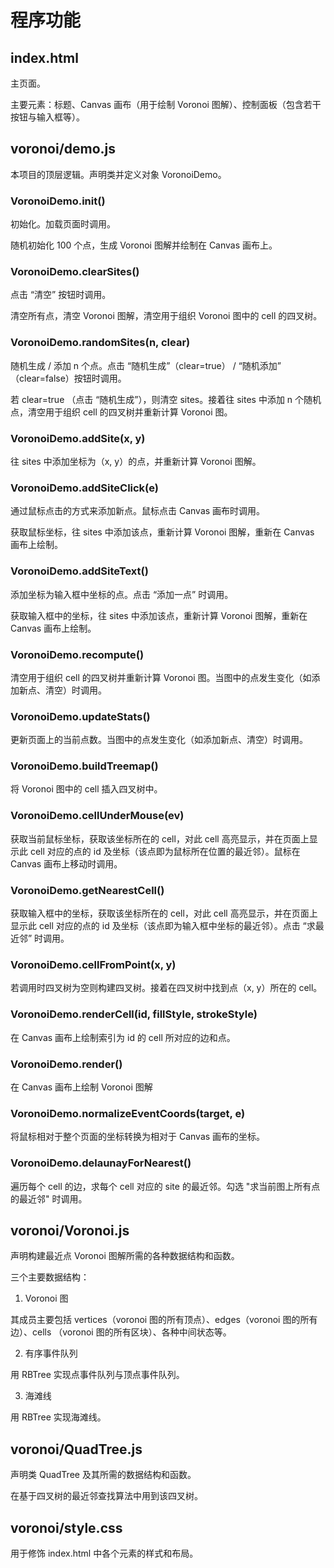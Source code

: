# 程序功能

## index.html

主页面。

主要元素：标题、Canvas 画布（用于绘制 Voronoi 图解）、控制面板（包含若干按钮与输入框等）。

## voronoi/demo.js

本项目的顶层逻辑。声明类并定义对象 VoronoiDemo。

### VoronoiDemo.init()

初始化。加载页面时调用。

随机初始化 100 个点，生成 Voronoi 图解并绘制在 Canvas 画布上。

### VoronoiDemo.clearSites()

点击 “清空” 按钮时调用。

清空所有点，清空 Voronoi 图解，清空用于组织 Voronoi 图中的 cell 的四叉树。

### VoronoiDemo.randomSites(n, clear)

随机生成 / 添加 n 个点。点击 “随机生成”（clear=true） / “随机添加” （clear=false）按钮时调用。

若 clear=true （点击 “随机生成”），则清空 sites。接着往 sites 中添加 n 个随机点，清空用于组织 cell 的四叉树并重新计算 Voronoi 图。

### VoronoiDemo.addSite(x, y)

往 sites 中添加坐标为（x, y）的点，并重新计算 Voronoi 图解。

### VoronoiDemo.addSiteClick(e)

通过鼠标点击的方式来添加新点。鼠标点击 Canvas 画布时调用。

获取鼠标坐标，往 sites 中添加该点，重新计算 Voronoi 图解，重新在 Canvas 画布上绘制。

### VoronoiDemo.addSiteText()

添加坐标为输入框中坐标的点。点击 “添加一点” 时调用。

获取输入框中的坐标，往 sites 中添加该点，重新计算 Voronoi 图解，重新在 Canvas 画布上绘制。

### VoronoiDemo.recompute()

清空用于组织 cell 的四叉树并重新计算 Voronoi 图。当图中的点发生变化（如添加新点、清空）时调用。

### VoronoiDemo.updateStats()

更新页面上的当前点数。当图中的点发生变化（如添加新点、清空）时调用。

### VoronoiDemo.buildTreemap()

将 Voronoi 图中的 cell 插入四叉树中。

### VoronoiDemo.cellUnderMouse(ev)

获取当前鼠标坐标，获取该坐标所在的 cell，对此 cell 高亮显示，并在页面上显示此 cell 对应的点的 id 及坐标（该点即为鼠标所在位置的最近邻）。鼠标在 Canvas 画布上移动时调用。

### VoronoiDemo.getNearestCell()

获取输入框中的坐标，获取该坐标所在的 cell，对此 cell 高亮显示，并在页面上显示此 cell 对应的点的 id 及坐标（该点即为输入框中坐标的最近邻）。点击 “求最近邻” 时调用。

### VoronoiDemo.cellFromPoint(x, y)

若调用时四叉树为空则构建四叉树。接着在四叉树中找到点（x, y）所在的 cell。

### VoronoiDemo.renderCell(id, fillStyle, strokeStyle)

在 Canvas 画布上绘制索引为 id 的 cell 所对应的边和点。

### VoronoiDemo.render()

在 Canvas 画布上绘制 Voronoi 图解

### VoronoiDemo.normalizeEventCoords(target, e)

将鼠标相对于整个页面的坐标转换为相对于 Canvas 画布的坐标。

### VoronoiDemo.delaunayForNearest()

遍历每个 cell 的边，求每个 cell 对应的 site 的最近邻。勾选 "求当前图上所有点的最近邻" 时调用。

## voronoi/Voronoi.js

声明构建最近点 Voronoi 图解所需的各种数据结构和函数。

三个主要数据结构：

1. Voronoi 图

其成员主要包括 vertices（voronoi 图的所有顶点）、edges（voronoi 图的所有边）、cells
（voronoi 图的所有区块）、各种中间状态等。

2. 有序事件队列

用 RBTree 实现点事件队列与顶点事件队列。

3. 海滩线

用 RBTree 实现海滩线。

## voronoi/QuadTree.js

声明类 QuadTree 及其所需的数据结构和函数。

在基于四叉树的最近邻查找算法中用到该四叉树。

## voronoi/style.css

用于修饰 index.html 中各个元素的样式和布局。
